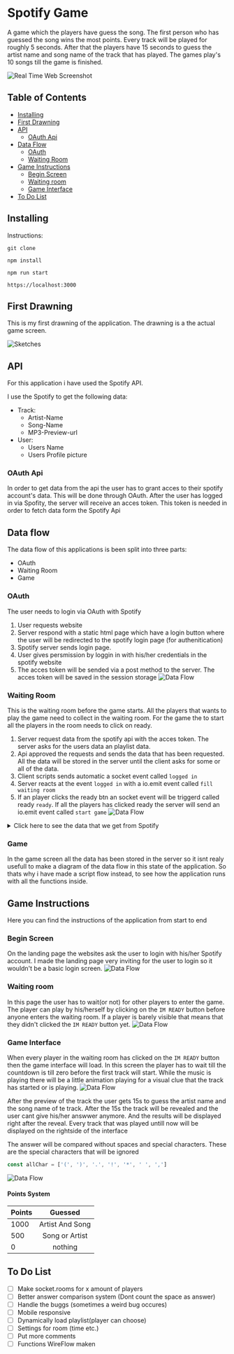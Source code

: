 # Spotify Game
A game which the players have guess the song. The first person who has guessed the song wins the most points. Every track will be played for roughly 5 seconds. After that the players have 15 seconds to guess the artist name and song name of the track that has played. The games play's 10 songs till the game is finished. 

![Real Time Web Screenshot](README_images/gimma.png)

## Table of Contents
* [Installing](#installing-)
* [First Drawning](#first-drawning-)
* [API](#api-)
    * [OAuth Api](#oauth-api)
* [Data Flow](#data-flow)
    * [OAuth](#oauth)
    * [Waiting Room](#waiting-room)
* [Game Instructions](#game-instructions-)
    * [Begin Screen](#begin-screen)
    * [Waiting room](#waiting-room)
    * [Game Interface](#game-interface)
* [To Do List](#to-do-list-)

## Installing 
Instructions:
```
git clone

npm install

npm run start

https://localhost:3000
```
## First Drawning
This is my first drawning of the application. The drawning is a the actual game screen. 

![Sketches](README_images/scherm1.png)

## API
For this application i have used the Spotify API.

I use the Spotify to get the following data:
* Track:
    * Artist-Name
    * Song-Name
    * MP3-Preview-url
* User:
    * Users Name
    * Users Profile picture

### OAuth Api
In order to get data from the api the user has to grant acces to their spotify account's data. This will be done through OAuth. After the user has logged in via Spofity, the server will receive an acces token. This token is needed in order to fetch data form the Spotify Api

## Data flow
The data flow of this applications is been split into three parts:
*   OAuth
*   Waiting Room
*   Game

### OAuth
The user needs to login via OAuth with Spotify
1.  User requests website
2.  Server respond with a static html page which have a login button where the user will be redirected to the spotify login page (for authenitication)
3.  Spotify server sends login page.
4.  User gives persmission by loggin in with his/her credentials in the spotify website
5.  The acces token will be sended via a post method to the server. The acces token will be saved in the session storage
![Data Flow](README_images/Dataflow/OAuth.png)

### Waiting Room
This is the waiting room before the game starts. All the players that wants to play the game need to collect in the waiting room. For the game the to start all the players in the room needs to click on ready.
1.  Server request data from the spotify api with the acces token. The server asks for the users data an playlist data.
2.  Api approved the requests and sends the data that has been requested. All the data will be stored in the server until the client asks for some or all of the data.
3.  Client scripts sends automatic a socket event called `logged in`
4.  Server reacts at the event `logged in` with a io.emit event called `fill waiting room`
5.  If an player clicks the ready btn an socket event will be triggerd called ready `ready`. If all the players has clicked ready the server will send an io.emit event called `start game`
![Data Flow](README_images/Dataflow/waitingRoom.png)

<details>
<summary>Click here to see the data that we get from Spotify</summary>

Unformatted Requested Data from Spotify
![Data Flow](README_images/Dataflow/Data.png)

Formated data will look like this:
```js
user     =   {
                 socketId,
                 name,
                 imageUrl
             }

playlist =  {
                preview_url,
                artist,
                albumImg,
                songName
            }
```
</details>

### Game
In the game screen all the data has been stored in the server so it isnt realy usefull to make a diagram of the data flow in this state of the application. So thats why i have made a script flow instead, to see how the application runs with all the functions inside.

## Game Instructions
Here you can find the instructions of the application from start to end
### Begin Screen
On the landing page the websites ask the user to login with his/her Spotify account. I made the landing page very inviting for the user to login so it wouldn't be a basic login screen.
![Data Flow](README_images/LandingPage.gif)

### Waiting room
In this page the user has to wait(or not) for other players to enter the game. The player can play by his/herself by clicking on the `IM READY` button before anyone enters the waiting room. If a player is barely visible that means that they didn't clicked the `IM READY` button yet.
![Data Flow](README_images/WaitingRoom.gif)

### Game Interface
When every player in the waiting room has clicked on the `IM READY` button then the game interface will load. In this screen the player has to wait till the countdown is till zero before the first track will start. While the music is playing there will be a little animation playing for a visual clue that the track has started or is playing.
![Data Flow](README_images/GameCountdown.gif)

After the preview of the track the user gets 15s to guess the artist name and the song name of te track. After the 15s the track will be revealed and the user cant give his/her answwer anymore. And the results will be displayed right after the reveal. Every track that was played untill now will be displayed on the rightside of the interface

The answer will be compared without spaces and special characters. These are the special characters that will be ignored
```js
const allChar = ['(', ')', '.', '!', '*', ' ', ',']
```

![Data Flow](README_images/RevealTrack.gif)

#### Points System
| Points | Guessed |
|--------|:-------------:|
| 1000   |     Artist And Song     |
| 500    |     Song or Artist    |
| 0      |     nothing     |


## To Do List
- [ ] Make socket.rooms for x amount of players
- [ ] Better answer comparison system (Dont count the space as answer)
- [ ] Handle the buggs (sometimes a weird bug occures)
- [ ] Mobile responsive
- [ ] Dynamically load playlist(player can choose)
- [ ] Settings for room (time etc.)
- [ ] Put more comments
- [ ] Functions WireFlow maken